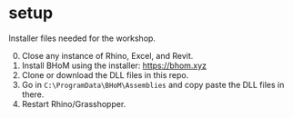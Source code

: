 # setup
Installer files needed for the workshop.

0. Close any instance of Rhino, Excel, and Revit.
1. Install BHoM using the installer: https://bhom.xyz
2. Clone or download the DLL files in this repo.
3. Go in `C:\ProgramData\BHoM\Assemblies` and copy paste the DLL files in there.
4. Restart Rhino/Grasshopper.
